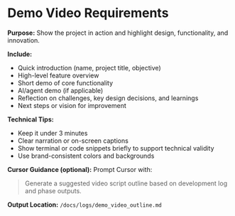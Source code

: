 # Demo Video Requirements

**Purpose:** Show the project in action and highlight design, functionality, and innovation.

**Include:**
- Quick introduction (name, project title, objective)
- High-level feature overview
- Short demo of core functionality
- AI/agent demo (if applicable)
- Reflection on challenges, key design decisions, and learnings
- Next steps or vision for improvement

**Technical Tips:**
- Keep it under 3 minutes
- Clear narration or on-screen captions
- Show terminal or code snippets briefly to support technical validity
- Use brand-consistent colors and backgrounds

**Cursor Guidance (optional):**
Prompt Cursor with:  
> Generate a suggested video script outline based on development log and phase outputs.

**Output Location:** `/docs/logs/demo_video_outline.md`